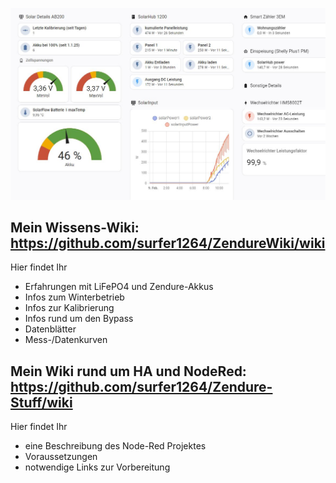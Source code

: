 
![Flow](/Bild1_HA.jpeg)

## Mein Wissens-Wiki: https://github.com/surfer1264/ZendureWiki/wiki
Hier findet Ihr 
* Erfahrungen mit LiFePO4 und Zendure-Akkus
* Infos zum Winterbetrieb
* Infos zur Kalibrierung
* Infos rund um den Bypass
* Datenblätter
* Mess-/Datenkurven


## Mein Wiki rund um HA und NodeRed: https://github.com/surfer1264/Zendure-Stuff/wiki
Hier findet Ihr
* eine Beschreibung des Node-Red Projektes
* Voraussetzungen
* notwendige Links zur Vorbereitung
